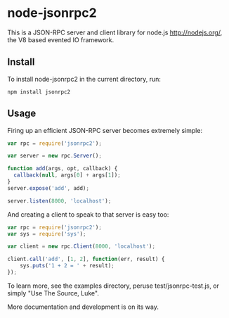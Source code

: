 # node-jsonrpc2

This is a JSON-RPC server and client library for node.js <http://nodejs.org/>,
the V8 based evented IO framework.

## Install

To install node-jsonrpc2 in the current directory, run:

    npm install jsonrpc2

## Usage

Firing up an efficient JSON-RPC server becomes extremely simple:

``` javascript
var rpc = require('jsonrpc2');

var server = new rpc.Server();

function add(args, opt, callback) {
  callback(null, args[0] + args[1]);
}
server.expose('add', add);

server.listen(8000, 'localhost');
```

And creating a client to speak to that server is easy too:

``` javascript
var rpc = require('jsonrpc2');
var sys = require('sys');

var client = new rpc.Client(8000, 'localhost');

client.call('add', [1, 2], function(err, result) {
    sys.puts('1 + 2 = ' + result);
});
```

To learn more, see the examples directory, peruse test/jsonrpc-test.js, or
simply "Use The Source, Luke".

More documentation and development is on its way.
